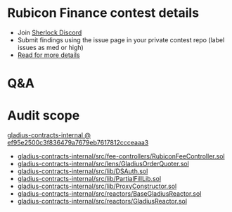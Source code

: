 
# Rubicon Finance contest details

- Join [Sherlock Discord](https://discord.gg/MABEWyASkp)
- Submit findings using the issue page in your private contest repo (label issues as med or high)
- [Read for more details](https://docs.sherlock.xyz/audits/watsons)

# Q&A

# Audit scope


[gladius-contracts-internal @ ef95e2500c3f836479a7679eb7617812ccceaaa3](https://github.com/RubiconDeFi/gladius-contracts-internal/tree/ef95e2500c3f836479a7679eb7617812ccceaaa3)
- [gladius-contracts-internal/src/fee-controllers/RubiconFeeController.sol](gladius-contracts-internal/src/fee-controllers/RubiconFeeController.sol)
- [gladius-contracts-internal/src/lens/GladiusOrderQuoter.sol](gladius-contracts-internal/src/lens/GladiusOrderQuoter.sol)
- [gladius-contracts-internal/src/lib/DSAuth.sol](gladius-contracts-internal/src/lib/DSAuth.sol)
- [gladius-contracts-internal/src/lib/PartialFillLib.sol](gladius-contracts-internal/src/lib/PartialFillLib.sol)
- [gladius-contracts-internal/src/lib/ProxyConstructor.sol](gladius-contracts-internal/src/lib/ProxyConstructor.sol)
- [gladius-contracts-internal/src/reactors/BaseGladiusReactor.sol](gladius-contracts-internal/src/reactors/BaseGladiusReactor.sol)
- [gladius-contracts-internal/src/reactors/GladiusReactor.sol](gladius-contracts-internal/src/reactors/GladiusReactor.sol)

